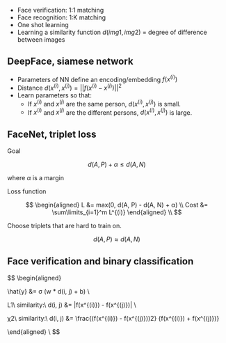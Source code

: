 * Face verification: 1:1 matching
* Face recognition: 1:K matching
* One shot learning
* Learning a similarity function $d(img1, img2)$ = degree of difference between images

## DeepFace, siamese network

* Parameters of NN define an encoding/embedding $f(x^{(i)})$
* Distance $d(x^{(i)}, x^{(j)}) = ||f(x^{(i)} - x^{(j)})||^2$
* Learn parameters so that:
  * If $x^{(i)}$ and $x^{(j)}$ are the same person, $d(x^{(i)}, x^{(j)})$ is small.
  * If $x^{(i)}$ and $x^{(j)}$ are the different persons, $d(x^{(i)}, x^{(j)})$ is large.

## FaceNet, triplet loss

Goal

$$
d(A, P) + α ≤ d(A, N)
$$

where $α$ is a margin

Loss function

$$
\begin{aligned}
L &= max(0, d(A, P) - d(A, N) + α) \\
Cost &= \sum\limits_{i=1}^m L^{(i)}
\end{aligned} \\
$$

Choose triplets that are hard to train on.

$$
d(A, P) ≈ d(A, N)
$$

## Face verification and binary classification

$$
\begin{aligned}

\hat{y} &= σ (w * d(i, j) + b) \\

L1\ similarity:\ d(i, j) &= |f(x^{(i)}) - f(x^{(j)})| \\

χ2\ similarity:\ d(i, j) &= \frac{(f(x^{(i)}) - f(x^{(j)}))2} {f(x^{(i)}) + f(x^{(j)})}

\end{aligned} \\
$$
